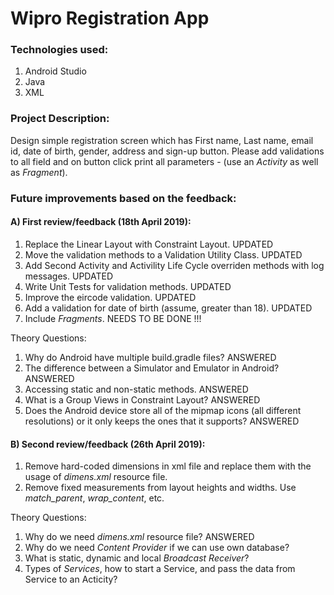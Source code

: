 # Wipro Registration App

### Technologies used:
1. Android Studio
2. Java
3. XML

### Project Description:
Design simple registration screen which has First name, Last name, email id, date of birth, gender, address and sign-up button.
Please add validations to all field and on button click print all parameters - (use an *Activity* as well as *Fragment*).

### Future improvements based on the feedback:

#### A) First review/feedback (18th April 2019):
1. Replace the Linear Layout with Constraint Layout.                                  UPDATED
2. Move the validation methods to a Validation Utility Class.                         UPDATED
3. Add Second Activity and Activility Life Cycle overriden methods with log messages. UPDATED
4. Write Unit Tests for validation methods.                                           UPDATED
5. Improve the eircode validation.                                                    UPDATED
6. Add a validation for date of birth (assume, greater than 18).                      UPDATED
7. Include *Fragments*.                                                                NEEDS TO BE DONE !!!

Theory Questions:
1. Why do Android have multiple build.gradle files?                                   ANSWERED
2. The difference between a Simulator and Emulator in Android?                        ANSWERED
3. Accessing static and non-static methods.                                           ANSWERED
4. What is a Group Views in Constraint Layout?                                        ANSWERED
5. Does the Android device store all of the mipmap icons (all different resolutions)
   or it only keeps the ones that it supports?                                        ANSWERED
   
#### B) Second review/feedback (26th April 2019):
1. Remove hard-coded dimensions in xml file and replace them with the usage of *dimens.xml* resource file.
2. Remove fixed measurements from layout heights and widths. Use *match_parent*, *wrap_content*, etc.

Theory Questions:
1. Why do we need *dimens.xml* resource file?                                          ANSWERED
2. Why do we need *Content Provider* if we can use own database?
3. What is static, dynamic and local *Broadcast Receiver*?
4. Types of *Services*, how to start a Service, and pass the data from Service to an Acticity?
